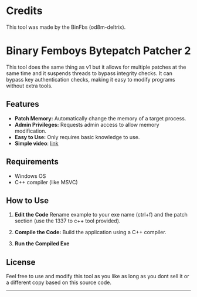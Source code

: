 # **Credits**

This tool was made by the BinFbs (od8m-deltrix).

# **Binary Femboys Bytepatch Patcher 2**

This tool does the same thing as v1 but it allows for multiple patches at the same time and it suspends threads to bypass integrity checks. It can bypass key authentication checks, making it easy to modify programs without extra tools.

## **Features**

- **Patch Memory:** Automatically change the memory of a target process.
- **Admin Privileges:** Requests admin access to allow memory modification.
- **Easy to Use:** Only requires basic knowledge to use.
- **Simple video**: [link](https://i-am.skidding.dev/EUYOBWMnixdV.mp4)

## **Requirements**

- Windows OS
- C++ compiler (like MSVC)

## **How to Use**

1. **Edit the Code** Rename example to your exe name (ctrl+f) and the patch section (use the 1337 to c++ tool provided).

2. **Compile the Code:** Build the application using a C++ compiler.

3. **Run the Compiled Exe**

## **License**

Feel free to use and modify this tool as you like as long as you dont sell it or a different copy based on this source code.

--- 
